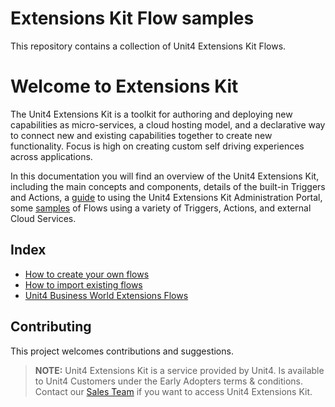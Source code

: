 # Extensions Kit Flow samples

This repository contains a collection of Unit4 Extensions Kit Flows.

# Welcome to Extensions Kit

The Unit4 Extensions Kit is a toolkit for authoring and deploying new capabilities as micro-services, a cloud hosting model, and a declarative way to connect new and existing capabilities together to create new functionality. Focus is high on creating custom self driving experiences across applications.

In this documentation you will find an overview of the Unit4 Extensions Kit, including the main concepts and components, details of the built-in Triggers and Actions, a [guide](https://docs-external.u4pp.com/extensions-kit/guides/portal/overview/) to using the Unit4 Extensions Kit Administration Portal, some [samples](https://docs-external.u4pp.com/extensions-kit/samples/overview/) of Flows using a variety of Triggers, Actions, and external Cloud Services.

## Index

* [How to create your own flows](docs/basic-samples)
* [How to import existing flows](ExtensionsFlows)
* [Unit4 Business World Extensions Flows](ExtensionsFlows/U4BusinessWorld)

## Contributing

This project welcomes contributions and suggestions.

> **NOTE:** Unit4 Extensions Kit is a service provided by Unit4. Is available to Unit4 Customers under the Early Adopters terms & conditions. Contact our [Sales Team](https://www.unit4.com/contact-sales#form) if you want to access Unit4 Extensions Kit.